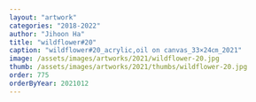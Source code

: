 ```yaml
---
layout: "artwork"
categories: "2018-2022"
author: "Jihoon Ha"
title: "wildflower#20"
caption: "wildflower#20_acrylic,oil on canvas_33×24㎝_2021"
image: /assets/images/artworks/2021/wildflower-20.jpg
thumb: /assets/images/artworks/2021/thumbs/wildflower-20.jpg
order: 775
orderByYear: 2021012
---
```

